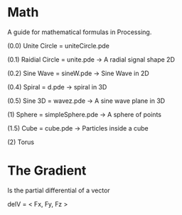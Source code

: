 # Math

A guide for mathematical formulas in Processing.

(0.0) Unite Circle = uniteCircle.pde 

(0.1) Raidial Circle = unite.pde -> A radial signal shape 2D

(0.2) Sine Wave = sineW.pde -> Sine Wave in 2D

(0.4) Spiral = d.pde  -> spiral in 3D

(0.5) Sine 3D = wavez.pde -> A sine wave plane in 3D

(1) Sphere = simpleSphere.pde -> A sphere of points

(1.5) Cube = cube.pde -> Particles inside a cube 

(2) Torus 


# The Gradient

Is the partial differential of a vector

delV = < Fx, Fy, Fz >
